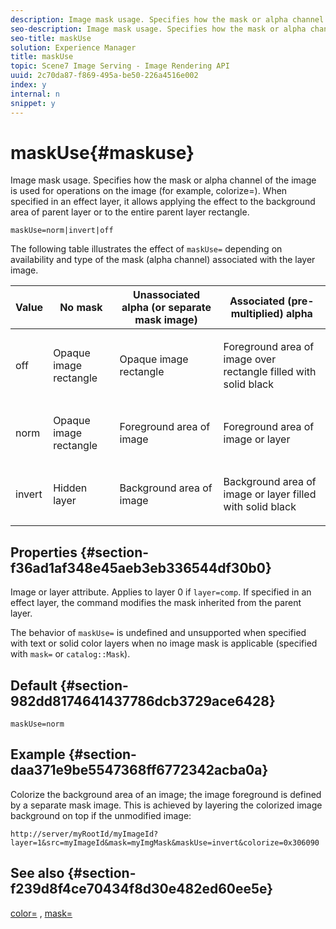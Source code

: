 ```yaml
---
description: Image mask usage. Specifies how the mask or alpha channel of the image is used for operations on the image (for example, colorize=). When specified in an effect layer, it allows applying the effect to the background area of parent layer or to the entire parent layer rectangle.
seo-description: Image mask usage. Specifies how the mask or alpha channel of the image is used for operations on the image (for example, colorize=). When specified in an effect layer, it allows applying the effect to the background area of parent layer or to the entire parent layer rectangle.
seo-title: maskUse
solution: Experience Manager
title: maskUse
topic: Scene7 Image Serving - Image Rendering API
uuid: 2c70da87-f869-495a-be50-226a4516e002
index: y
internal: n
snippet: y
---
```


# maskUse{#maskuse}

Image mask usage. Specifies how the mask or alpha channel of the image is used for operations on the image (for example, colorize=). When specified in an effect layer, it allows applying the effect to the background area of parent layer or to the entire parent layer rectangle.

 `maskUse=norm|invert|off`

The following table illustrates the effect of `maskUse=` depending on availability and type of the mask (alpha channel) associated with the layer image.

<table id="table_B765F6A765F548948531AF26DA0B4360"> 
 <thead> 
  <tr> 
   <th class="entry"> <b> Value</b> </th> 
   <th class="entry"> <b> No mask</b> </th> 
   <th class="entry"> <b> Unassociated alpha (or separate mask image)</b> </th> 
   <th class="entry"> <b> Associated (pre-multiplied) alpha</b> </th> 
  </tr> 
 </thead>
 <tbody> 
  <tr> 
   <td> <p> <span class="codeph"> off </span> </p> </td> 
   <td> <p> Opaque image rectangle </p> </td> 
   <td> <p> Opaque image rectangle </p> </td> 
   <td> <p> Foreground area of image over rectangle filled with solid black </p> </td> 
  </tr> 
  <tr> 
   <td> <p> <span class="codeph"> norm </span> </p> </td> 
   <td> <p> Opaque image rectangle </p> </td> 
   <td> <p> Foreground area of image </p> </td> 
   <td> <p> Foreground area of image or layer </p> </td> 
  </tr> 
  <tr> 
   <td> <p> <span class="codeph"> invert </span> </p> </td> 
   <td> <p> Hidden layer </p> </td> 
   <td> <p> Background area of image </p> </td> 
   <td> <p> Background area of image or layer filled with solid black </p> </td> 
  </tr> 
 </tbody> 
</table>

## Properties {#section-f36ad1af348e45aeb3eb336544df30b0}

Image or layer attribute. Applies to layer 0 if `layer=comp`. If specified in an effect layer, the command modifies the mask inherited from the parent layer.

The behavior of `maskUse=` is undefined and unsupported when specified with text or solid color layers when no image mask is applicable (specified with `mask=` or `catalog::Mask`).

## Default {#section-982dd8174641437786dcb3729ace6428}

`maskUse=norm`

## Example {#section-daa371e9be5547368ff6772342acba0a}

Colorize the background area of an image; the image foreground is defined by a separate mask image. This is achieved by layering the colorized image background on top if the unmodified image:

`http://server/myRootId/myImageId?layer=1&src=myImageId&mask=myImgMask&maskUse=invert&colorize=0x306090`

## See also {#section-f239d8f4ce70434f8d30e482ed60ee5e}

[color=](r_is_http_color.md#reference_0FDB264A3AED4BD78451BB55311F6E93) , [mask=](../../../../../is-api/http-ref/image-serving-api-ref/c-http-protocol-reference/c-command-reference/r-mask.md#reference-922254e027404fb890b850e2723ee06e)  
